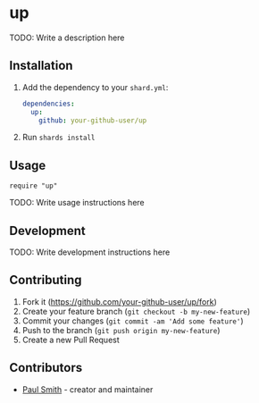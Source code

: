# up

TODO: Write a description here

## Installation

1. Add the dependency to your `shard.yml`:

   ```yaml
   dependencies:
     up:
       github: your-github-user/up
   ```

2. Run `shards install`

## Usage

```crystal
require "up"
```

TODO: Write usage instructions here

## Development

TODO: Write development instructions here

## Contributing

1. Fork it (<https://github.com/your-github-user/up/fork>)
2. Create your feature branch (`git checkout -b my-new-feature`)
3. Commit your changes (`git commit -am 'Add some feature'`)
4. Push to the branch (`git push origin my-new-feature`)
5. Create a new Pull Request

## Contributors

- [Paul Smith](https://github.com/your-github-user) - creator and maintainer
